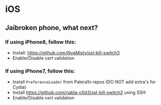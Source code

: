 # iOS

## Jaibroken phone, what next?
### If using iPhone8, follow this:
* Install: https://github.com/NyaMisty/ssl-kill-switch3
* Enable/Disable cert validation

### If using iPhone7, follow this:
* Install `PreferenceLoader` from Palera1n repos (DO NOT add extra's for Cydia)
* Install https://github.com/nabla-c0d3/ssl-kill-switch2 using SSH
* Enable/Disable cert validation

